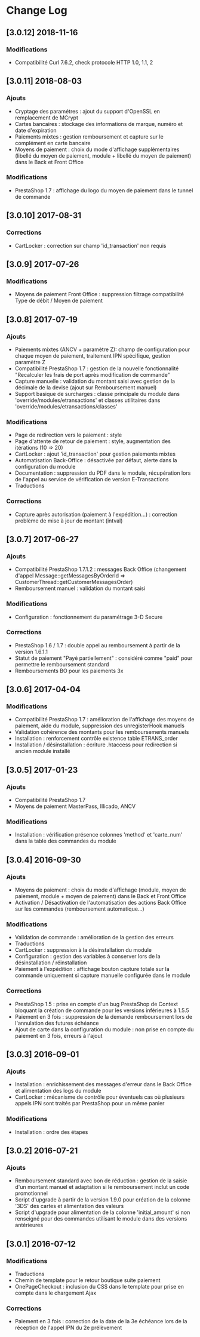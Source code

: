 # Change Log

## [3.0.12] 2018-11-16
### Modifications
- Compatibilité Curl 7.6.2, check protocole HTTP 1.0, 1.1, 2

## [3.0.11] 2018-08-03
### Ajouts
- Cryptage des paramétres : ajout du support d'OpenSSL en remplacement de MCrypt
- Cartes bancaires : stockage des informations de marque, numéro et date d'expiration
- Paiements mixtes : gestion remboursement et capture sur le complément en carte bancaire
- Moyens de paiement : choix du mode d'affichage supplémentaires (libellé du moyen de paiement, module + libellé du moyen de paiement) dans le Back et Front Office

### Modifications
- PrestaShop 1.7 : affichage du logo du moyen de paiement dans le tunnel de commande

## [3.0.10] 2017-08-31
### Corrections
- CartLocker : correction sur champ 'id_transaction' non requis

## [3.0.9] 2017-07-26
### Modifications
- Moyens de paiement Front Office : suppression filtrage compatibilité Type de débit / Moyen de paiement

## [3.0.8] 2017-07-19
### Ajouts
- Paiements mixtes (ANCV + paramètre Z): champ de configuration pour chaque moyen de paiement, traitement IPN spécifique, gestion paramètre Z
- Compatibilité PrestaShop 1.7 : gestion de la nouvelle fonctionnalité "Recalculer les frais de port après modification de commande"
- Capture manuelle : validation du montant saisi avec gestion de la décimale de la devise (ajout sur Remboursement manuel)
- Support basique de surcharges : classe principale du module dans 'override/modules/etransactions' et classes utilitaires dans 'override/modules/etransactions/classes'

### Modifications
- Page de redirection vers le paiement : style
- Page d'attente de retour de paiement : style, augmentation des itérations (10 => 20)
- CartLocker : ajout 'id_transaction' pour gestion paiements mixtes
- Automatisation Back-Office : désactivée par défaut, alerte dans la configuration du module
- Documentation : suppression du PDF dans le module, récupération lors de l'appel au service de vérification de version E-Transactions
- Traductions

### Corrections
- Capture après autorisation (paiement à l'expédition...) : correction problème de mise à jour de montant (intval)

## [3.0.7] 2017-06-27
### Ajouts
- Compatibilité PrestaShop 1.7.1.2 : messages Back Office (changement d'appel Message::getMessagesByOrderId => CustomerThread::getCustomerMessagesOrder)
- Remboursement manuel : validation du montant saisi

### Modifications
- Configuration : fonctionnement du paramétrage 3-D Secure

### Corrections
- PrestaShop 1.6 / 1.7 : double appel au remboursement à partir de la version 1.6.1.1
- Statut de paiement "Payé partiellement" : considéré comme "paid" pour permettre le remboursement standard
- Remboursements BO pour les paiements 3x

## [3.0.6] 2017-04-04
### Modifications
- Compatibilité PrestaShop 1.7 : amélioration de l'affichage des moyens de paiement, aide du module, suppression des unregisterHook manuels
- Validation cohérence des montants pour les remboursements manuels
- Installation : renforcement contrôle existence table ETRANS_order
- Installation / désinstallation : écriture .htaccess pour redirection si ancien module installé


## [3.0.5] 2017-01-23
### Ajouts
- Compatibilité PrestaShop 1.7
- Moyens de paiement MasterPass, Illicado, ANCV

### Modifications
- Installation : vérification présence colonnes 'method' et 'carte_num' dans la table des commandes du module

## [3.0.4] 2016-09-30
### Ajouts
- Moyens de paiement : choix du mode d'affichage (module, moyen de paiement, module + moyen de paiement) dans le Back et Front Office
- Activation / Désactivation de l'automatisation des actions Back Office sur les commandes (remboursement automatique...)

### Modifications
- Validation de commande : amélioration de la gestion des erreurs
- Traductions
- CartLocker : suppression à la désinstallation du module
- Configuration : gestion des variables à conserver lors de la désinstallation / réinstallation
- Paiement à l'expédition : affichage bouton capture totale sur la commande uniquement si capture manuelle configurée dans le module

### Corrections
- PrestaShop 1.5 : prise en compte d'un bug PrestaShop de Context bloquant la création de commande pour les versions inférieures à 1.5.5
- Paiement en 3 fois : suppression de la demande remboursement lors de l'annulation des futures échéance
- Ajout de carte dans la configuration du module : non prise en compte du paiement en 3 fois, erreurs à l'ajout

## [3.0.3] 2016-09-01
### Ajouts
- Installation : enrichissement des messages d'erreur dans le Back Office et alimentation des logs du module
- CartLocker : mécanisme de contrôle pour éventuels cas où plusieurs appels IPN sont traités par PrestaShop pour un même panier

### Modifications
- Installation : ordre des étapes

## [3.0.2] 2016-07-21
### Ajouts
- Remboursement standard avec bon de réduction : gestion de la saisie d'un montant manuel et adaptation si le remboursement inclut un code promotionnel
- Script d'upgrade à partir de la version 1.9.0 pour création de la colonne '3DS' des cartes et alimentation des valeurs
- Script d'upgrade pour alimentation de la colonne 'initial_amount' si non renseigné pour des commandes utilisant le module dans des versions antérieures

## [3.0.1] 2016-07-12
### Modifications
- Traductions
- Chemin de template pour le retour boutique suite paiement
- OnePageCheckout : inclusion du CSS dans le template pour prise en compte dans le chargement Ajax

### Corrections
- Paiement en 3 fois : correction de la date de la 3e échéance lors de la réception de l'appel IPN du 2e prélèvement
